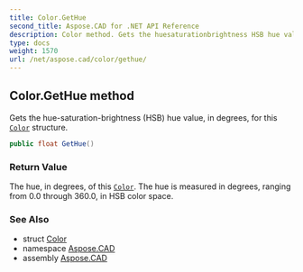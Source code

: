 ```yaml
---
title: Color.GetHue
second_title: Aspose.CAD for .NET API Reference
description: Color method. Gets the huesaturationbrightness HSB hue value in degrees for this Color structure
type: docs
weight: 1570
url: /net/aspose.cad/color/gethue/
---
```

## Color.GetHue method

Gets the hue-saturation-brightness (HSB) hue value, in degrees, for this [`Color`](../) structure.

```csharp
public float GetHue()
```

### Return Value

The hue, in degrees, of this [`Color`](../). The hue is measured in degrees, ranging from 0.0 through 360.0, in HSB color space.

### See Also

* struct [Color](../)
* namespace [Aspose.CAD](../../color/)
* assembly [Aspose.CAD](../../../)


